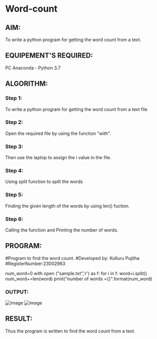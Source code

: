 # Word-count
## AIM:
To write a python program for getting the word count from a text.
## EQUIPEMENT'S REQUIRED: 
PC Anaconda - Python 3.7
## ALGORITHM: 
### Step 1:
To write a python program for getting the word count from a text file
### Step 2: 
 Open the required file by using the function "with".
### Step 3: 
Then use the laptop to assign the i value in the file.
### Step 4:  
Using split function to spilt the words
### Step 5: 
Finding the given length of the words by using len() fuction.
### Step 6: 
Calling the function and Printing the number of words.
## PROGRAM:

#Program to find the word count.
#Developed by: Kolluru Pujitha
#RegisterNumber:23002983

num_word=0
with open ("sample.txt",'r') as f:
for i in f:
word=i.split()
num_word+=len(word)
print("number of words ={}".format(num_word)

### OUTPUT:
 
![image](https://github.com/KolluruPujitha/Word-count/assets/150231340/3625c000-8b68-49e4-ae55-2da0388bcb1e)
![image](https://github.com/KolluruPujitha/Word-count/assets/150231340/6563dfa9-7615-48ed-ab85-790db7edf7ab)


## RESULT:
Thus the program is written to find the word count from a text.
